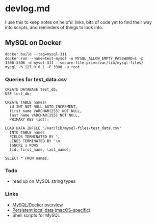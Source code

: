 # devlog.md

I use this to keep notes on helpful links, bits of code yet to find their way into scripts, and reminders of things to look into.

## MySQL on Docker

```
docker build --tag=mysql-311 .
docker run --name=test-mysql -e MYSQL_ALLOW_EMPTY_PASSWORD=1 -p 3308:3306 -d mysql-311 --secure-file-priv=/var/lib/mysql-files/
mysql -h 127.0.0.1 -P 3308 -u root
```

### Queries for test_data.csv

```mysql
CREATE DATABASE test_db;
USE test_db;

CREATE TABLE names(
  id INT NOT NULL AUTO_INCREMENT,
  first_name VARCHAR(255) NOT NULL,
  last_name VARCHAR(255) NOT NULL,
  PRIMARY KEY (id));

LOAD DATA INFILE '/var/lib/mysql-files/test_data.csv'
  INTO TABLE names
  FIELDS TERMINATED BY ','
  LINES TERMINATED BY '\n'
  IGNORE 1 ROWS
  (id, first_name, last_name);

SELECT * FROM names;
```

### Todo
* read up on MySQL string types

### Links
* [MySQL/Docker overview](https://severalnines.com/blog/mysql-docker-containers-understanding-basics)
* [Persistent local data (macOS-specific)](https://medium.com/@crmcmullen/how-to-run-mysql-in-a-docker-container-on-macos-with-persistent-local-data-58b89aec496a)
* Shell scripts for MySQL
